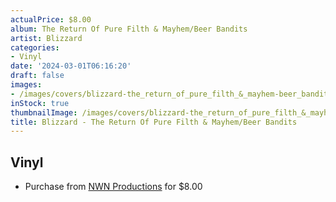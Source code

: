 ```yaml
---
actualPrice: $8.00
album: The Return Of Pure Filth & Mayhem/Beer Bandits
artist: Blizzard
categories:
- Vinyl
date: '2024-03-01T06:16:20'
draft: false
images:
- /images/covers/blizzard-the_return_of_pure_filth_&_mayhem-beer_bandits.jpg
inStock: true
thumbnailImage: /images/covers/blizzard-the_return_of_pure_filth_&_mayhem-beer_bandits-thumb.jpg
title: Blizzard - The Return Of Pure Filth & Mayhem/Beer Bandits
---
```


## Vinyl
* Purchase from [NWN Productions](http://shop.nwnprod.com/index.php?route=product/product&path=76&product_id=31961&sort=pd.name&order=ASC) for $8.00
